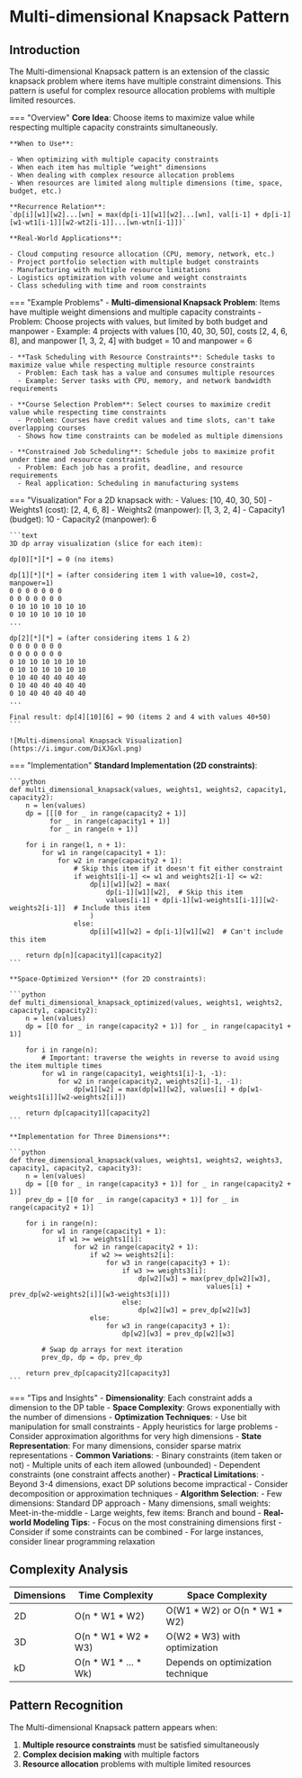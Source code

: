 # Multi-dimensional Knapsack Pattern

## Introduction

The Multi-dimensional Knapsack pattern is an extension of the classic knapsack problem where items have multiple constraint dimensions. This pattern is useful for complex resource allocation problems with multiple limited resources.

=== "Overview"
    **Core Idea**: Choose items to maximize value while respecting multiple capacity constraints simultaneously.
    
    **When to Use**:
    
    - When optimizing with multiple capacity constraints
    - When each item has multiple "weight" dimensions
    - When dealing with complex resource allocation problems
    - When resources are limited along multiple dimensions (time, space, budget, etc.)
    
    **Recurrence Relation**: 
    `dp[i][w1][w2]...[wn] = max(dp[i-1][w1][w2]...[wn], val[i-1] + dp[i-1][w1-wt1[i-1]][w2-wt2[i-1]]...[wn-wtn[i-1]])`
    
    **Real-World Applications**:
    
    - Cloud computing resource allocation (CPU, memory, network, etc.)
    - Project portfolio selection with multiple budget constraints
    - Manufacturing with multiple resource limitations
    - Logistics optimization with volume and weight constraints
    - Class scheduling with time and room constraints

=== "Example Problems"
    - **Multi-dimensional Knapsack Problem**: Items have multiple weight dimensions and multiple capacity constraints
      - Problem: Choose projects with values, but limited by both budget and manpower
      - Example: 4 projects with values [10, 40, 30, 50], costs [2, 4, 6, 8], and manpower [1, 3, 2, 4] with budget = 10 and manpower = 6
    
    - **Task Scheduling with Resource Constraints**: Schedule tasks to maximize value while respecting multiple resource constraints
      - Problem: Each task has a value and consumes multiple resources
      - Example: Server tasks with CPU, memory, and network bandwidth requirements
    
    - **Course Selection Problem**: Select courses to maximize credit value while respecting time constraints
      - Problem: Courses have credit values and time slots, can't take overlapping courses
      - Shows how time constraints can be modeled as multiple dimensions
    
    - **Constrained Job Scheduling**: Schedule jobs to maximize profit under time and resource constraints
      - Problem: Each job has a profit, deadline, and resource requirements
      - Real application: Scheduling in manufacturing systems

=== "Visualization"
    For a 2D knapsack with:
    - Values: [10, 40, 30, 50]
    - Weights1 (cost): [2, 4, 6, 8]
    - Weights2 (manpower): [1, 3, 2, 4]
    - Capacity1 (budget): 10
    - Capacity2 (manpower): 6
    
    ```text
    3D dp array visualization (slice for each item):
    
    dp[0][*][*] = 0 (no items)
    
    dp[1][*][*] = (after considering item 1 with value=10, cost=2, manpower=1)
    0 0 0 0 0 0 0
    0 0 0 0 0 0 0
    0 10 10 10 10 10 10
    0 10 10 10 10 10 10
    ...
    
    dp[2][*][*] = (after considering items 1 & 2)
    0 0 0 0 0 0 0
    0 0 0 0 0 0 0
    0 10 10 10 10 10 10
    0 10 10 10 10 10 10
    0 10 40 40 40 40 40
    0 10 40 40 40 40 40
    0 10 40 40 40 40 40
    ...
    
    Final result: dp[4][10][6] = 90 (items 2 and 4 with values 40+50)
    ```
    
    ![Multi-dimensional Knapsack Visualization](https://i.imgur.com/DiXJGxl.png)

=== "Implementation"
    **Standard Implementation (2D constraints)**:
    
    ```python
    def multi_dimensional_knapsack(values, weights1, weights2, capacity1, capacity2):
        n = len(values)
        dp = [[[0 for _ in range(capacity2 + 1)] 
              for _ in range(capacity1 + 1)] 
              for _ in range(n + 1)]
        
        for i in range(1, n + 1):
            for w1 in range(capacity1 + 1):
                for w2 in range(capacity2 + 1):
                    # Skip this item if it doesn't fit either constraint
                    if weights1[i-1] <= w1 and weights2[i-1] <= w2:
                        dp[i][w1][w2] = max(
                            dp[i-1][w1][w2],  # Skip this item
                            values[i-1] + dp[i-1][w1-weights1[i-1]][w2-weights2[i-1]]  # Include this item
                        )
                    else:
                        dp[i][w1][w2] = dp[i-1][w1][w2]  # Can't include this item
        
        return dp[n][capacity1][capacity2]
    ```
    
    **Space-Optimized Version** (for 2D constraints):
    
    ```python
    def multi_dimensional_knapsack_optimized(values, weights1, weights2, capacity1, capacity2):
        n = len(values)
        dp = [[0 for _ in range(capacity2 + 1)] for _ in range(capacity1 + 1)]
        
        for i in range(n):
            # Important: traverse the weights in reverse to avoid using the item multiple times
            for w1 in range(capacity1, weights1[i]-1, -1):
                for w2 in range(capacity2, weights2[i]-1, -1):
                    dp[w1][w2] = max(dp[w1][w2], values[i] + dp[w1-weights1[i]][w2-weights2[i]])
        
        return dp[capacity1][capacity2]
    ```
    
    **Implementation for Three Dimensions**:
    
    ```python
    def three_dimensional_knapsack(values, weights1, weights2, weights3, capacity1, capacity2, capacity3):
        n = len(values)
        dp = [[0 for _ in range(capacity3 + 1)] for _ in range(capacity2 + 1)]
        prev_dp = [[0 for _ in range(capacity3 + 1)] for _ in range(capacity2 + 1)]
        
        for i in range(n):
            for w1 in range(capacity1 + 1):
                if w1 >= weights1[i]:
                    for w2 in range(capacity2 + 1):
                        if w2 >= weights2[i]:
                            for w3 in range(capacity3 + 1):
                                if w3 >= weights3[i]:
                                    dp[w2][w3] = max(prev_dp[w2][w3], 
                                                     values[i] + prev_dp[w2-weights2[i]][w3-weights3[i]])
                                else:
                                    dp[w2][w3] = prev_dp[w2][w3]
                        else:
                            for w3 in range(capacity3 + 1):
                                dp[w2][w3] = prev_dp[w2][w3]
            
            # Swap dp arrays for next iteration
            prev_dp, dp = dp, prev_dp
        
        return prev_dp[capacity2][capacity3]
    ```

=== "Tips and Insights"
    - **Dimensionality**: Each constraint adds a dimension to the DP table
    - **Space Complexity**: Grows exponentially with the number of dimensions
    - **Optimization Techniques**:
      - Use bit manipulation for small constraints
      - Apply heuristics for large problems
      - Consider approximation algorithms for very high dimensions
    - **State Representation**: For many dimensions, consider sparse matrix representations
    - **Common Variations**:
      - Binary constraints (item taken or not)
      - Multiple units of each item allowed (unbounded)
      - Dependent constraints (one constraint affects another)
    - **Practical Limitations**:
      - Beyond 3-4 dimensions, exact DP solutions become impractical
      - Consider decomposition or approximation techniques
    - **Algorithm Selection**:
      - Few dimensions: Standard DP approach
      - Many dimensions, small weights: Meet-in-the-middle
      - Large weights, few items: Branch and bound
    - **Real-world Modeling Tips**:
      - Focus on the most constraining dimensions first
      - Consider if some constraints can be combined
      - For large instances, consider linear programming relaxation

## Complexity Analysis

| Dimensions | Time Complexity | Space Complexity |
|------------|----------------|-----------------|
| 2D         | O(n * W1 * W2) | O(W1 * W2) or O(n * W1 * W2) |
| 3D         | O(n * W1 * W2 * W3) | O(W2 * W3) with optimization |
| kD         | O(n * W1 * ... * Wk) | Depends on optimization technique |

## Pattern Recognition

The Multi-dimensional Knapsack pattern appears when:

1. **Multiple resource constraints** must be satisfied simultaneously
2. **Complex decision making** with multiple factors
3. **Resource allocation** problems with multiple limited resources
